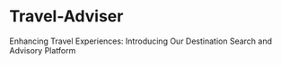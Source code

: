 # Travel-Adviser
Enhancing Travel Experiences: Introducing Our Destination Search and Advisory Platform
